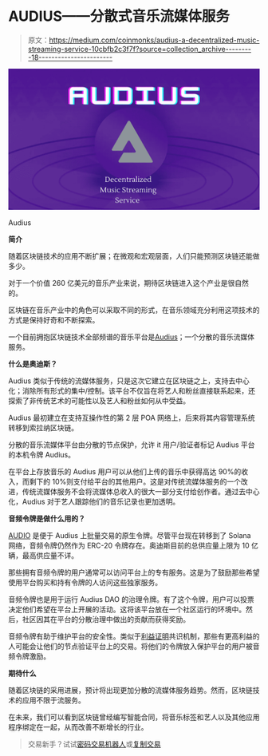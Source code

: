 # AUDIUS——分散式音乐流媒体服务

> 原文：<https://medium.com/coinmonks/audius-a-decentralized-music-streaming-service-10cbfb2c3f7f?source=collection_archive---------18----------------------->

![](img/cec0a86130ecdad7f9d5bb05e290919f.png)

Audius

**简介**

随着区块链技术的应用不断扩展；在微观和宏观层面，人们只能预测区块链还能做多少。

对于一个价值 260 亿美元的音乐产业来说，期待区块链进入这个产业是很自然的。

区块链在音乐产业中的角色可以采取不同的形式，在音乐领域充分利用这项技术的方式是保持好奇和不断探索。

一个目前拥抱区块链技术全部频谱的音乐平台是[Audius](https://audius.org/)；一个分散的音乐流媒体服务。

**什么是奥迪斯？**

Audius 类似于传统的流媒体服务，只是这次它建立在区块链之上，支持去中心化；消除所有形式的集中/控制。该平台不仅旨在将艺人和粉丝直接联系起来，还探索了非传统艺术的可能性以及艺人和粉丝如何从中受益。

Audius 最初建立在支持互操作性的第 2 层 POA 网络上，后来将其内容管理系统转移到索拉纳区块链。

分散的音乐流媒体平台由分散的节点保护，允许 it 用户/验证者标记 Audius 平台的本机令牌 Audius。

在平台上存放音乐的 Audius 用户可以从他们上传的音乐中获得高达 90%的收入，而剩下的 10%则支付给平台的其他用户。这是对传统流媒体服务的一个改进，传统流媒体服务不会将流媒体总收入的很大一部分支付给创作者。通过去中心化，Audius 对于艺人跟踪他们的音乐记录也更加透明。

**音频令牌是做什么用的？**

[AUDIO](https://coinmarketcap.com/currencies/poa/) 是便于 Audius 上批量交易的原生令牌。尽管平台现在转移到了 Solana 网络，音频令牌仍然作为 ERC-20 令牌存在。奥迪斯目前的总供应量上限为 10 亿辆，最高供应量不详。

那些拥有音频令牌的用户通常可以访问平台上的专有服务。这是为了鼓励那些希望使用平台购买和持有令牌的人访问这些独家服务。

音频令牌也是用于运行 Audius DAO 的治理令牌。有了这个令牌，用户可以投票决定他们希望在平台上开展的活动。这将该平台放在一个社区运行的环境中。然后，社区因其在平台的分散治理中做出的贡献而获得奖励。

音频令牌有助于维护平台的安全性。类似于[利益证明](https://www.investopedia.com/terms/p/proof-stake-pos.asp#:~:text=our%20editorial%20policies-,What%20Is%20Proof%2Dof%2DStake%20(PoS)%3F,and%20keeping%20the%20database%20secure.)共识机制，那些有更高利益的人可能会让他们的节点验证平台上的交易。将他们的令牌放入保护平台的用户被音频令牌激励。

**期待什么**

随着区块链的采用进展，预计将出现更加分散的流媒体服务趋势。然而，区块链技术的应用不限于流服务。

在未来，我们可以看到区块链曾经编写智能合同，将音乐标签和艺人以及其他应用程序绑定在一起，从而改善不断增长的行业。

> 交易新手？试试[密码交易机器人](/coinmonks/crypto-trading-bot-c2ffce8acb2a)或[复制交易](/coinmonks/top-10-crypto-copy-trading-platforms-for-beginners-d0c37c7d698c)